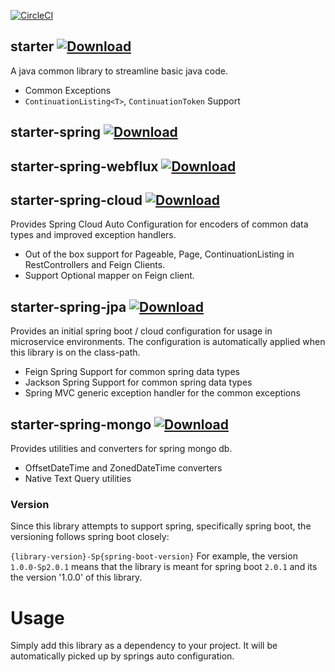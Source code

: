 [![CircleCI](https://circleci.com/gh/ElderByte-/java-starter.svg?style=svg)](https://circleci.com/gh/ElderByte-/java-starter)


## starter  [![Download](https://api.bintray.com/packages/elderbyte/maven/starter/images/download.svg) ](https://bintray.com/elderbyte/maven/starter/_latestVersion)

A java common library to streamline basic java code.

* Common Exceptions
* `ContinuationListing<T>`, `ContinuationToken` Support

## starter-spring  [![Download](https://api.bintray.com/packages/elderbyte/maven/starter-spring/images/download.svg) ](https://bintray.com/elderbyte/maven/starter-spring/_latestVersion)

## starter-spring-webflux  [![Download](https://api.bintray.com/packages/elderbyte/maven/starter-spring-webflux/images/download.svg) ](https://bintray.com/elderbyte/maven/starter-spring-webflux/_latestVersion)

## starter-spring-cloud  [![Download](https://api.bintray.com/packages/elderbyte/maven/starter-spring-cloud/images/download.svg) ](https://bintray.com/elderbyte/maven/starter-spring-cloud/_latestVersion)

Provides Spring Cloud Auto Configuration for encoders of common data types and improved exception handlers.
* Out of the box support for Pageable, Page<T>, ContinuationListing<T> in RestControllers and Feign Clients.
* Support Optional mapper on Feign client.

## starter-spring-jpa  [![Download](https://api.bintray.com/packages/elderbyte/maven/starter-spring-jpa/images/download.svg) ](https://bintray.com/elderbyte/maven/starter-spring-jpa/_latestVersion)

Provides an initial spring boot / cloud configuration for usage in microservice environments. The configuration is automatically applied when this library is on the class-path.

* Feign Spring Support for common spring data types
* Jackson Spring Support for common spring data types
* Spring MVC generic exception handler for the common exceptions

## starter-spring-mongo  [![Download](https://api.bintray.com/packages/elderbyte/maven/starter-spring-mongo/images/download.svg) ](https://bintray.com/elderbyte/maven/starter-spring-mongo/_latestVersion)

Provides utilities and converters for spring mongo db.

* OffsetDateTime and ZonedDateTime converters
* Native Text Query utilities

### Version

Since this library attempts to support spring, specifically spring boot, the versioning follows spring boot closely:

`{library-version}-Sp{spring-boot-version}`
For example, the version `1.0.0-Sp2.0.1` means that the library is meant for spring boot `2.0.1` and its the version '1.0.0' of this library.

# Usage

Simply add this library as a dependency to your project. It will be automatically picked up by springs auto configuration.


